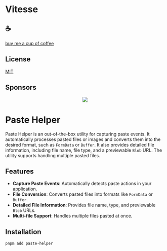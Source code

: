# Vitesse

## :coffee:

[buy me a cup of coffee](https://github.com/Simon-He95/sponsor)

## License

[MIT](./license)

## Sponsors

<p align="center">
  <a href="https://cdn.jsdelivr.net/gh/Simon-He95/sponsor/sponsors.svg">
    <img src="https://cdn.jsdelivr.net/gh/Simon-He95/sponsor/sponsors.png"/>
  </a>
</p>

# Paste Helper

Paste Helper is an out-of-the-box utility for capturing paste events. It automatically processes pasted files or images and converts them into the desired format, such as `FormData` or `Buffer`. It also provides detailed file information, including file name, file type, and a previewable `Blob` URL. The utility supports handling multiple pasted files.

## Features

- **Capture Paste Events**: Automatically detects paste actions in your application.
- **File Conversion**: Converts pasted files into formats like `FormData` or `Buffer`.
- **Detailed File Information**: Provides file name, type, and previewable `Blob` URLs.
- **Multi-file Support**: Handles multiple files pasted at once.

## Installation

```bash
pnpm add paste-helper
```
